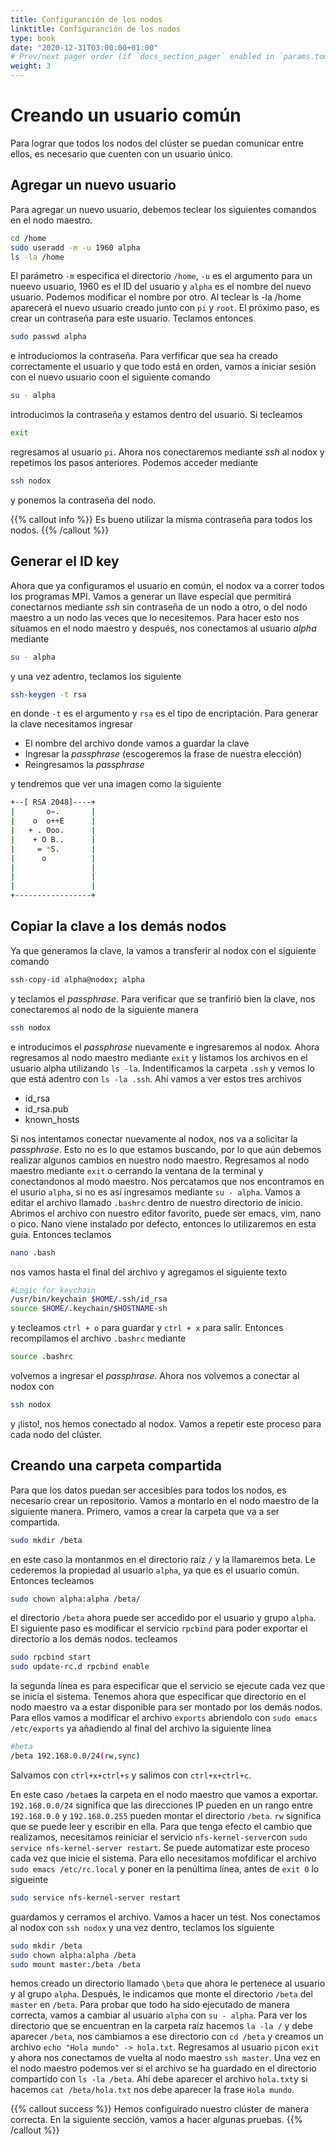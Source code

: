 ```yaml
---
title: Configuranción de los nodos
linktitle: Configuranción de los nodos
type: book
date: "2020-12-31T03:00:00+01:00"
# Prev/next pager order (if `docs_section_pager` enabled in `params.toml`)
weight: 3
---
```



# Creando un usuario común

Para lograr que todos los nodos del clúster se puedan comunicar entre ellos, es necesario que cuenten con un usuario único. 

## Agregar un nuevo usuario

Para agregar un nuevo usuario, debemos teclear los siguientes comandos en el nodo maestro.

``` bash
cd /home
sudo useradd -m -u 1960 alpha
ls -la /home
```

El parámetro `-m` especifica el directorio `/home`, `-u` es el argumento para un nueevo usuario, 1960 es el ID del usuario y `alpha` es el nombre del nuevo usuario. Podemos modificar el nombre por otro. Al teclear ls -la /home aparecerá el nuevo usuario creado junto con `pi` y `root`.
El próximo paso, es crear un contraseña para este usuario. Teclamos entonces

``` bash
sudo passwd alpha
```

e introduciomos la contraseña.
Para verfificar que sea ha creado correctamente el usuario y que todo está en orden, vamos a iniciar sesión con el nuevo usuario coon el siguiente comando

``` bash
su - alpha
```

introducimos la contraseña y estamos dentro del usuario.  Si tecleamos 

``` bash
exit
```

regresamos al usuario `pi`. Ahora nos conectaremos mediante *ssh* al nodox y repetimos los pasos anteriores. Podemos acceder mediante 

```bash
ssh nodox
```

y ponemos la contraseña del nodo. 

{{% callout info %}}
Es bueno utilizar la misma contraseña para todos los nodos.
{{% /callout %}}

## Generar el ID key

Ahora que ya configuramos el usuario en común, el nodox va a correr todos los programas MPI. Vamos a generar un llave especial que permitirá conectarnos mediante *ssh* sin contraseña de un nodo a otro, o del nodo maestro a un nodo las veces que lo necesitemos. Para hacer esto nos situamos en el nodo maestro y después, nos conectamos al usuario *alpha* mediante 

``` bash
su - alpha
```

y una vez adentro, teclamos los siguiente

``` bash
ssh-keygen -t rsa
```

en donde `-t` es el argumento y `rsa` es el tipo de encriptación. Para generar la clave necesitamos ingresar 

* El nombre del archivo donde vamos a guardar la clave
* Ingresar la *passphrase* (escogeremos la frase de nuestra elección)
* Reingresamos la *passphrase*

y tendremos que ver una imagen como la siguiente

``` bash
+--[ RSA 2048]----+
|       o=.       |
|    o  o++E      |
|   + . Ooo.      |
|    + O B..      |
|     = *S.       |
|      o          |
|                 |
|                 |
|                 |
+-----------------+
```

## Copiar la clave a los demás nodos

Ya que generamos la clave, la vamos a transferir al nodox con el siguiente comando

```bash
ssh-copy-id alpha@nodox; alpha
```

y teclamos el *passphrase*. Para verificar que se tranfirió bien la clave, nos conectaremos al nodo de la siguiente manera

```bash
ssh nodox
```

e introducimos el *passphrase* nuevamente e ingresaremos al nodox. Ahora regresamos al nodo maestro mediante `exit` y listamos los archivos en el usuario alpha utilizando `ls -la`. Indentificamos la carpeta `.ssh` y vemos lo que está adentro con `ls -la .ssh`. Ahí vamos a ver estos tres archivos

* id_rsa
* id_rsa.pub
* known_hosts

Si nos intentamos conectar nuevamente al nodox, nos va a solicitar la *passphrase*. Esto no es lo que estamos buscando, por lo que aún debemos realizar algunos cambios en nuestro nodo maestro. Regresamos al nodo maestro mediante `exit` o cerrando la ventana de la terminal y conectandonos al modo maestro. Nos percatamos que nos encontramos en el usurio `alpha`, si no es así ingresamos mediante `su - alpha`. Vamos a editar el archivo llamado `.bashrc` dentro de nuestro directorio de inicio. Abrimos el archivo con nuestro editor favorito, puede ser emacs, vim, nano o pico. Nano viene instalado por defecto, entonces lo utilizaremos en esta guía. Entonces teclamos 

```bash
nano .bash
```

nos vamos hasta el final del archivo y agregamos el siguiente texto

```bash
#Logic for keychain
/usr/bin/keychain $HOME/.ssh/id_rsa
source $HOME/.keychain/$HOSTNAME-sh
```

y tecleamos `ctrl + o` para guardar y `ctrl + x` para salir. Entonces recompilamos el archivo `.bashrc` mediante 

```bash
source .bashrc
```

volvemos a ingresar el *passphrase*. Ahora nos volvemos a conectar al nodox con

``` bash
ssh nodox
```

y ¡listo!, nos hemos conectado al nodox. Vamos a repetir este proceso para cada nodo del clúster.

## Creando una carpeta compartida

Para que los datos puedan ser accesibles para todos los nodos, es necesario crear un repositorio. Vamos a montarlo en el nodo maestro de la siguiente manera. Primero, vamos a crear la carpeta que va a ser compartida.

``` bash
sudo mkdir /beta
```

en este caso la montanmos en el directorio raíz `/` y la llamaremos beta. Le cederemos la propiedad al usuario `alpha`, ya que es el usuario común. Entonces tecleamos

```bash
sudo chown alpha:alpha /beta/
```

el directorio `/beta` ahora puede ser accedido por el usuario y grupo `alpha`. El siguiente paso es modificar el servicio `rpcbind` para poder exportar el directorio a los demás nodos. tecleamos 

``` bash
sudo rpcbind start
sudo update-rc.d rpcbind enable
```

la segunda línea es para especificar que el servicio se ejecute cada vez que se inicia el sistema. Tenemos ahora que especificar que directorio en el nodo maestro va a estar disponible para ser montado por los demás nodos. Para ellos vamos a modificar el archivo `exports` abriendolo con `sudo emacs /etc/exports` ya añadiendo al final del archivo la siguiente línea

``` bash
#beta
/beta 192.168.0.0/24(rw,sync)
```
Salvamos con `ctrl+x+ctrl+s` y salimos con `ctrl+x+ctrl+c`.

En este caso `/beta`es la carpeta en el nodo maestro que vamos a exportar. `192.168.0.0/24` significa que las direcciones IP pueden en un rango entre `192.168.0.0` y `192.168.0.255` pueden montar el directorio `/beta`. `rw` significa que se puede leer y escribir en ella. Para que tenga efecto el cambio que realizamos, necesitamos reiniciar el servicio `nfs-kernel-server`con `sudo service nfs-kernel-server restart`. Se puede automatizar este proceso cada vez que inicie el sistema. Para ello necesitamos mofdificar el archivo `sudo emacs /etc/rc.local` y poner en la penúltima línea, antes de `exit 0` lo sigueinte

``` bash
sudo service nfs-kernel-server restart
```

guardamos y cerramos el archivo. Vamos a hacer un test. Nos conectamos al nodox con `ssh nodox` y una vez dentro, teclamos los siguiente

``` bash
sudo mkdir /beta
sudo chown alpha:alpha /beta
sudo mount master:/beta /beta
````

hemos creado un directorio llamado `\beta` que ahora le pertenece al usuario y al grupo `alpha`. Después, le indicamos que monte el directorio `/beta` del `master` en `/beta`. Para probar que todo ha sido ejecutado de manera correcta, vamos a cambiar al usuario `alpha` con `su - alpha`. Para ver los directorio que se encuentran en la carpeta raíz hacemos `la -la /` y debe aparecer `/beta`, nos cambiamos a ese directorio con `cd /beta` y creamos un archivo `echo "Hola mundo" -> hola.txt`. Regresamos al usuario `pi`con `exit` y ahora nos conectamos de vuelta al nodo maestro `ssh master`. Una vez en el nodo maestro podemos ver si el archivo se ha guardado en el directorio compartido con `ls -la /beta`. Ahí debe aparecer el archivo `hola.txt`y si hacemos `cat /beta/hola.txt` nos debe aparecer la frase `Hola mundo`.

{{% callout success %}}
Hemos configuirado nuestro clúster de manera correcta. En la siguiente sección, vamos a hacer algunas pruebas.
{{% /callout %}}

<!--- <iframe src="https://drive.google.com/file/d/107aUt0Pp2Ud-JUl-VkmFnw0Lq4iv0ALH/preview" width="640" height="480" aling="center"></iframe>  --->

